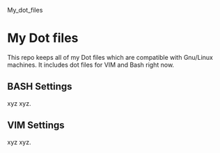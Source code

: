 My_dot_files
# My Dot files
This repo keeps all of my Dot files which are compatible with Gnu/Linux machines. It includes dot files for VIM and Bash right now.

## BASH Settings
xyz xyz.

## VIM Settings
xyz xyz.

